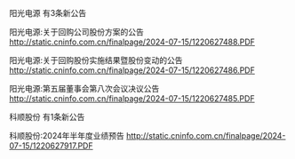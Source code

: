 阳光电源 有3条新公告 

阳光电源:关于回购公司股份方案的公告 http://static.cninfo.com.cn/finalpage/2024-07-15/1220627488.PDF 

阳光电源:关于回购股份实施结果暨股份变动的公告 http://static.cninfo.com.cn/finalpage/2024-07-15/1220627486.PDF 

阳光电源:第五届董事会第八次会议决议公告 http://static.cninfo.com.cn/finalpage/2024-07-15/1220627485.PDF 

科顺股份 有1条新公告 

科顺股份:2024年半年度业绩预告 http://static.cninfo.com.cn/finalpage/2024-07-15/1220627917.PDF 

